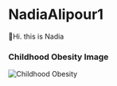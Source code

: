 # NadiaAlipour1
👋Hi. this is Nadia

### Childhood Obesity Image

![Childhood Obesity]("https://github.com/NadNadi/NadiaAlipour1/blob/main/110_plot_basic_Manhattan_plot_by_CMplot_plot.png")

